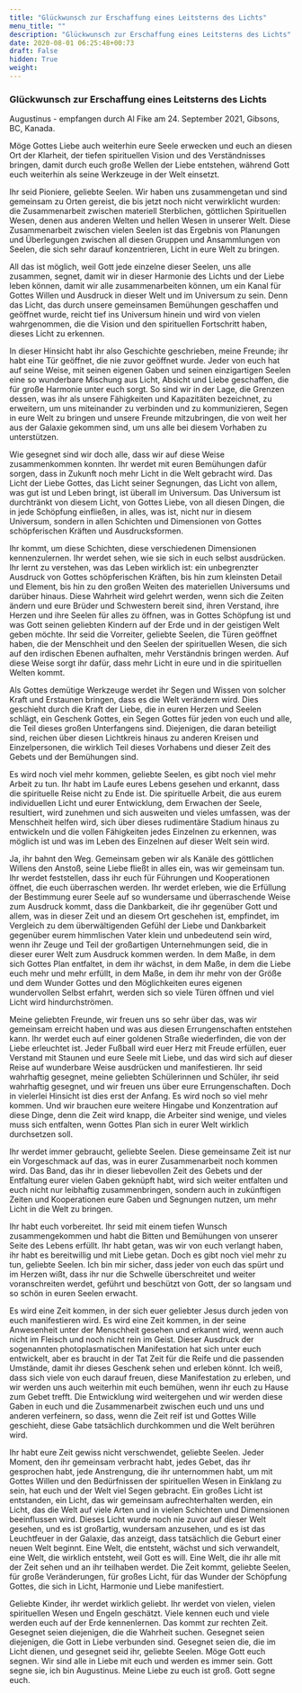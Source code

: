 ```yaml
---
title: "Glückwunsch zur Erschaffung eines Leitsterns des Lichts"
menu_title: ""
description: "Glückwunsch zur Erschaffung eines Leitsterns des Lichts"
date: 2020-08-01 06:25:48+00:73
draft: False
hidden: True
weight:
---
```

### Glückwunsch zur Erschaffung eines Leitsterns des Lichts

Augustinus - empfangen durch Al Fike am 24. September 2021, Gibsons, BC, Kanada.

Möge Gottes Liebe auch weiterhin eure Seele erwecken und euch an diesen Ort der Klarheit, der tiefen spirituellen Vision und des Verständnisses bringen, damit durch euch große Wellen der Liebe entstehen, während Gott euch weiterhin als seine Werkzeuge in der Welt einsetzt.

Ihr seid Pioniere, geliebte Seelen. Wir haben uns zusammengetan und sind gemeinsam zu Orten gereist, die bis jetzt noch nicht verwirklicht wurden: die Zusammenarbeit zwischen materiell Sterblichen, göttlichen Spirituellen Wesen, denen aus anderen Welten und hellen Wesen in unserer Welt. Diese Zusammenarbeit zwischen vielen Seelen ist das Ergebnis von Planungen und Überlegungen zwischen all diesen Gruppen und Ansammlungen von Seelen, die sich sehr darauf konzentrieren, Licht in eure Welt zu bringen.

All das ist möglich, weil Gott jede einzelne dieser Seelen, uns alle zusammen, segnet, damit wir in dieser Harmonie des Lichts und der Liebe leben können, damit wir alle zusammenarbeiten können, um ein Kanal für Gottes Willen und Ausdruck in dieser Welt und im Universum zu sein. Denn das Licht, das durch unsere gemeinsamen Bemühungen geschaffen und geöffnet wurde, reicht tief ins Universum hinein und wird von vielen wahrgenommen, die die Vision und den spirituellen Fortschritt haben, dieses Licht zu erkennen.

In dieser Hinsicht habt ihr also Geschichte geschrieben, meine Freunde; ihr habt eine Tür geöffnet, die nie zuvor geöffnet wurde. Jeder von euch hat auf seine Weise, mit seinen eigenen Gaben und seinen einzigartigen Seelen eine so wunderbare Mischung aus Licht, Absicht und Liebe geschaffen, die für große Harmonie unter euch sorgt. So sind wir in der Lage, die Grenzen dessen, was ihr als unsere Fähigkeiten und Kapazitäten bezeichnet, zu erweitern, um uns miteinander zu verbinden und zu kommunizieren, Segen in eure Welt zu bringen und unsere Freunde mitzubringen, die von weit her aus der Galaxie gekommen sind, um uns alle bei diesem Vorhaben zu unterstützen.

Wie gesegnet sind wir doch alle, dass wir auf diese Weise zusammenkommen konnten. Ihr werdet mit euren Bemühungen dafür sorgen, dass in Zukunft noch mehr Licht in die Welt gebracht wird. Das Licht der Liebe Gottes, das Licht seiner Segnungen, das Licht von allem, was gut ist und Leben bringt, ist überall im Universum. Das Universum ist durchtränkt von diesem Licht, von Gottes Liebe, von all diesen Dingen, die in jede Schöpfung einfließen, in alles, was ist, nicht nur in diesem Universum, sondern in allen Schichten und Dimensionen von Gottes schöpferischen Kräften und Ausdrucksformen.

Ihr kommt, um diese Schichten, diese verschiedenen Dimensionen kennenzulernen. Ihr werdet sehen, wie sie sich in euch selbst ausdrücken. Ihr lernt zu verstehen, was das Leben wirklich ist: ein unbegrenzter Ausdruck von Gottes schöpferischen Kräften, bis hin zum kleinsten Detail und Element, bis hin zu den großen Weiten des materiellen Universums und darüber hinaus. Diese Wahrheit wird gelehrt werden, wenn sich die Zeiten ändern und eure Brüder und Schwestern bereit sind, ihren Verstand, ihre Herzen und ihre Seelen für alles zu öffnen, was in Gottes Schöpfung ist und was Gott seinen geliebten Kindern auf der Erde und in der geistigen Welt geben möchte. Ihr seid die Vorreiter, geliebte Seelen, die Türen geöffnet haben, die der Menschheit und den Seelen der spirituellen Wesen, die sich auf den irdischen Ebenen aufhalten, mehr Verständnis bringen werden. Auf diese Weise sorgt ihr dafür, dass mehr Licht in eure und in die spirituellen Welten kommt.

Als Gottes demütige Werkzeuge werdet ihr Segen und Wissen von solcher Kraft und Erstaunen bringen, dass es die Welt verändern wird. Dies geschieht durch die Kraft der Liebe, die in euren Herzen und Seelen schlägt, ein Geschenk Gottes, ein Segen Gottes für jeden von euch und alle, die Teil dieses großen Unterfangens sind. Diejenigen, die daran beteiligt sind, reichen über diesen Lichtkreis hinaus zu anderen Kreisen und Einzelpersonen, die wirklich Teil dieses Vorhabens und dieser Zeit des Gebets und der Bemühungen sind.

Es wird noch viel mehr kommen, geliebte Seelen, es gibt noch viel mehr Arbeit zu tun. Ihr habt im Laufe eures Lebens gesehen und erkannt, dass die spirituelle Reise nicht zu Ende ist. Die spirituelle Arbeit, die aus eurem individuellen Licht und eurer Entwicklung, dem Erwachen der Seele, resultiert, wird zunehmen und sich ausweiten und vieles umfassen, was der Menschheit helfen wird, sich über dieses rudimentäre Stadium hinaus zu entwickeln und die vollen Fähigkeiten jedes Einzelnen zu erkennen, was möglich ist und was im Leben des Einzelnen auf dieser Welt sein wird.

Ja, ihr bahnt den Weg. Gemeinsam geben wir als Kanäle des göttlichen Willens den Anstoß, seine Liebe fließt in alles ein, was wir gemeinsam tun. Ihr werdet feststellen, dass ihr euch für Führungen und Kooperationen öffnet, die euch überraschen werden. Ihr werdet erleben, wie die Erfüllung der Bestimmung eurer Seele auf so wundersame und überraschende Weise zum Ausdruck kommt, dass die Dankbarkeit, die ihr gegenüber Gott und allem, was in dieser Zeit und an diesem Ort geschehen ist, empfindet, im Vergleich zu dem überwältigenden Gefühl der Liebe und Dankbarkeit gegenüber eurem himmlischen Vater klein und unbedeutend sein wird, wenn ihr Zeuge und Teil der großartigen Unternehmungen seid, die in dieser eurer Welt zum Ausdruck kommen werden. In dem Maße, in dem sich Gottes Plan entfaltet, in dem ihr wächst, in dem Maße, in dem die Liebe euch mehr und mehr erfüllt, in dem Maße, in dem ihr mehr von der Größe und dem Wunder Gottes und den Möglichkeiten eures eigenen wundervollen Selbst erfahrt, werden sich so viele Türen öffnen und viel Licht wird hindurchströmen.

Meine geliebten Freunde, wir freuen uns so sehr über das, was wir gemeinsam erreicht haben und was aus diesen Errungenschaften entstehen kann. Ihr werdet euch auf einer goldenen Straße wiederfinden, die von der Liebe erleuchtet ist. Jeder Fußball wird euer Herz mit Freude erfüllen, euer Verstand mit Staunen und eure Seele mit Liebe, und das wird sich auf dieser Reise auf wunderbare Weise ausdrücken und manifestieren. Ihr seid wahrhaftig gesegnet, meine geliebten Schülerinnen und Schüler, ihr seid wahrhaftig gesegnet, und wir freuen uns über eure Errungenschaften. Doch in vielerlei Hinsicht ist dies erst der Anfang. Es wird noch so viel mehr kommen. Und wir brauchen eure weitere Hingabe und Konzentration auf diese Dinge, denn die Zeit wird knapp, die Arbeiter sind wenige, und vieles muss sich entfalten, wenn Gottes Plan sich in eurer Welt wirklich durchsetzen soll.

Ihr werdet immer gebraucht, geliebte Seelen. Diese gemeinsame Zeit ist nur ein Vorgeschmack auf das, was in eurer Zusammenarbeit noch kommen wird. Das Band, das ihr in dieser liebevollen Zeit des Gebets und der Entfaltung eurer vielen Gaben geknüpft habt, wird sich weiter entfalten und euch nicht nur leibhaftig zusammenbringen, sondern auch in zukünftigen Zeiten und Kooperationen eure Gaben und Segnungen nutzen, um mehr Licht in die Welt zu bringen.

Ihr habt euch vorbereitet. Ihr seid mit einem tiefen Wunsch zusammengekommen und habt die Bitten und Bemühungen von unserer Seite des Lebens erfüllt. Ihr habt getan, was wir von euch verlangt haben, ihr habt es bereitwillig und mit Liebe getan. Doch es gibt noch viel mehr zu tun, geliebte Seelen. Ich bin mir sicher, dass jeder von euch das spürt und im Herzen wißt, dass ihr nur die Schwelle überschreitet und weiter voranschreiten werdet, geführt und beschützt von Gott, der so langsam und so schön in euren Seelen erwacht.

Es wird eine Zeit kommen, in der sich euer geliebter Jesus durch jeden von euch manifestieren wird. Es wird eine Zeit kommen, in der seine Anwesenheit unter der Menschheit gesehen und erkannt wird, wenn auch nicht im Fleisch und noch nicht rein im Geist. Dieser Ausdruck der sogenannten photoplasmatischen Manifestation hat sich unter euch entwickelt, aber es braucht in der Tat Zeit für die Reife und die passenden Umstände, damit ihr dieses Geschenk sehen und erleben könnt. Ich weiß, dass sich viele von euch darauf freuen, diese Manifestation zu erleben, und wir werden uns auch weiterhin mit euch bemühen, wenn ihr euch zu Hause zum Gebet trefft. Die Entwicklung wird weitergehen und wir werden diese Gaben in euch und die Zusammenarbeit zwischen euch und uns und anderen verfeinern, so dass, wenn die Zeit reif ist und Gottes Wille geschieht, diese Gabe tatsächlich durchkommen und die Welt berühren wird.

Ihr habt eure Zeit gewiss nicht verschwendet, geliebte Seelen. Jeder Moment, den ihr gemeinsam verbracht habt, jedes Gebet, das ihr gesprochen habt, jede Anstrengung, die ihr unternommen habt, um mit Gottes Willen und den Bedürfnissen der spirituellen Wesen in Einklang zu sein, hat euch und der Welt viel Segen gebracht. Ein großes Licht ist entstanden, ein Licht, das wir gemeinsam aufrechterhalten werden, ein Licht, das die Welt auf viele Arten und in vielen Schichten und Dimensionen beeinflussen wird. Dieses Licht wurde noch nie zuvor auf dieser Welt gesehen, und es ist großartig, wundersam anzusehen, und es ist das Leuchtfeuer in der Galaxie, das anzeigt, dass tatsächlich die Geburt einer neuen Welt beginnt. Eine Welt, die entsteht, wächst und sich verwandelt, eine Welt, die wirklich entsteht, weil Gott es will. Eine Welt, die ihr alle mit der Zeit sehen und an ihr teilhaben werdet. Die Zeit kommt, geliebte Seelen, für große Veränderungen, für großes Licht, für das Wunder der Schöpfung Gottes, die sich in Licht, Harmonie und Liebe manifestiert.

Geliebte Kinder, ihr werdet wirklich geliebt. Ihr werdet von vielen, vielen spirituellen Wesen und Engeln geschätzt. Viele kennen euch und viele werden euch auf der Erde kennenlernen. Das kommt zur rechten Zeit. Gesegnet seien diejenigen, die die Wahrheit suchen. Gesegnet seien diejenigen, die Gott in Liebe verbunden sind. Gesegnet seien die, die im Licht dienen, und gesegnet seid ihr, geliebte Seelen. Möge Gott euch segnen. Wir sind alle in Liebe mit euch und werden es immer sein. Gott segne sie, ich bin Augustinus. Meine Liebe zu euch ist groß. Gott segne euch.
